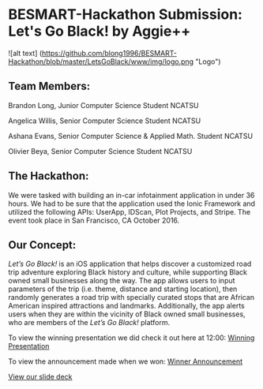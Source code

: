 # BESMART-Hackathon Submission: Let's Go Black! by Aggie++

![alt text] (https://github.com/blong1996/BESMART-Hackathon/blob/master/LetsGoBlack/www/img/logo.png "Logo")

## Team Members:

Brandon Long, Junior Computer Science Student NCATSU

Angelica Willis, Senior Computer Science Student NCATSU

Ashana Evans, Senior Computer Science & Applied Math. Student NCATSU

Olivier Beya, Senior Computer Science Student NCATSU

## The Hackathon:

We were tasked with building an in-car infotainment application in under 36 hours. We had to be sure that
the application used the Ionic Framework and utilized the following APIs: UserApp, IDScan, Plot Projects, 
and Stripe. The event took place in San Francisco, CA October 2016.

## Our Concept:

*Let’s Go Black!* is an iOS application that helps discover a customized road trip adventure exploring 
Black history and culture, while supporting Black owned small businesses along the way. The app allows 
users to input parameters of the trip (i.e. theme, distance and starting location), then randomly 
generates a road trip with specially curated stops that are African American inspired attractions and 
landmarks. Additionally, the app alerts users when they are within the vicinity of Black owned small 
businesses, who are members of the *Let’s Go Black!* platform.


To view the winning presentation we did check it out here at 12:00: 
[Winning Presentation](http://library.fora.tv/2016/10/11/BE_Smart_Hackathon_Team_Presentations)

To view the announcement made when we won:
[Winner Announcement](http://library.fora.tv/2016/10/11/be_smart_hackathon_winner_announcement)

[View our slide deck](https://docs.google.com/presentation/d/1sne53iBqVBQp-NJ_mWQZ04Z8fCjInCbxd5V-HIGIbqg/edit?usp=sharing)

